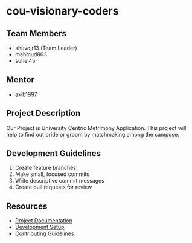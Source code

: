 # cou-visionary-coders

## Team Members
- shuvojr13 (Team Leader)
- mahmud803
- suhel45

## Mentor
- akib1997

## Project Description
Our Project is University Centric Metrimony Application.
This project will help to find out bride or groom by matchmaking among the campuse.



## Development Guidelines
1. Create feature branches
2. Make small, focused commits
3. Write descriptive commit messages
4. Create pull requests for review

## Resources
- [Project Documentation](docs/)
- [Development Setup](docs/setup.md)
- [Contributing Guidelines](CONTRIBUTING.md)
